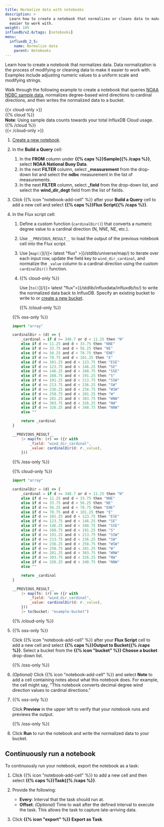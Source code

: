 ```yaml
---
title: Normalize data with notebooks
description: >
  Learn how to create a notebook that normalizes or cleans data to make it
  easier to work with.
weight: 105
influxdb/v2.6/tags: [notebooks]
menu:
  influxdb_2_5:
    name: Normalize data
    parent: Notebooks
---
```


Learn how to create a notebook that normalizes data.
Data normalization is the process of modifying or cleaning data to make it easier to
work with. Examples include adjusting numeric values to a uniform scale and modifying strings.

Walk through the following example to create a notebook that queries
[NOAA NDBC sample data](/influxdb/v2.0/reference/sample-data/#noaa-ndbc-data),
normalizes degree-based wind directions to cardinal directions, and then writes
the normalized data to a bucket.

{{< cloud-only >}}  
{{% cloud %}}  
**Note**: Using sample data counts towards your total InfluxDB Cloud usage.
{{% /cloud %}}  
{{< /cloud-only >}}

1.  [Create a new notebook](/influxdb/v2.6/notebooks/create-notebook/).
2.  In the **Build a Query** cell:

    1.  In the **FROM** column under **{{% caps %}}Sample{{% /caps %}}**,
        select **NOAA National Buoy Data**.
    2.  In the next **FILTER** column, select **_measurement** from the drop-down list
        and select the **ndbc** measurement in the list of measurements.
    3.  In the next **FILTER** column, select **_field** from the drop-down list,
        and select the **wind\_dir\_degt** field from the list of fields.

3.  Click {{% icon "notebook-add-cell" %}} after your **Build a Query** cell to 
    add a new cell and select **{{% caps %}}Flux Script{{% /caps %}}**.
    
4.  In the Flux script cell:
    
    1.  Define a custom function (`cardinalDir()`) that converts a numeric degree
        value to a cardinal direction (N, NNE, NE, etc.).
    2.  Use `__PREVIOUS_RESULT__` to load the output of the previous notebook
        cell into the Flux script.
    3.  Use [`map()`](/{{< latest "flux" >}}/stdlib/universe/map/) to iterate
        over each input row, update the field key to `wind_dir_cardinal`, and
        normalize the `_value` column to a cardinal direction using the custom
        `cardinalDir()` function.
    4.  {{% cloud-only %}}
        
        Use [`to()`](/{{< latest "flux">}}/stdlib/influxdata/influxdb/to/)
        to write the normalized data back to InfluxDB.
        Specify an existing bucket to write to or
        [create a new bucket](/influxdb/v2.6/organizations/buckets/create-bucket/).

        {{% /cloud-only %}}
    
    {{% oss-only %}}

    ```js
    import "array"

    cardinalDir = (d) => {
        _cardinal = if d >= 348.7 or d < 11.25 then "N"
        else if d >= 11.25 and d < 33.75 then "NNE"
        else if d >= 33.75 and d < 56.25 then "NE"
        else if d >= 56.25 and d < 78.75 then "ENE"
        else if d >= 78.75 and d < 101.25 then "E"
        else if d >= 101.25 and d < 123.75 then "ESE"
        else if d >= 123.75 and d < 146.25 then "SE"
        else if d >= 146.25 and d < 168.75 then "SSE"
        else if d >= 168.75 and d < 191.25 then "S"
        else if d >= 191.25 and d < 213.75 then "SSW"
        else if d >= 213.75 and d < 236.25 then "SW"
        else if d >= 236.25 and d < 258.75 then "WSW"
        else if d >= 258.75 and d < 281.25 then "W"
        else if d >= 281.25 and d < 303.75 then "WNW"
        else if d >= 303.75 and d < 326.25 then "NW"
        else if d >= 326.25 and d < 348.75 then "NNW"
        else ""

        return _cardinal
    }

    __PREVIOUS_RESULT__
        |> map(fn: (r) => ({r with
            _field: "wind_dir_cardinal",
            _value: cardinalDir(d: r._value),
        }))
    ```
    {{% /oss-only %}}

    {{% cloud-only %}}

    ```js
    import "array"

    cardinalDir = (d) => {
        _cardinal = if d >= 348.7 or d < 11.25 then "N"
        else if d >= 11.25 and d < 33.75 then "NNE"
        else if d >= 33.75 and d < 56.25 then "NE"
        else if d >= 56.25 and d < 78.75 then "ENE"
        else if d >= 78.75 and d < 101.25 then "E"
        else if d >= 101.25 and d < 123.75 then "ESE"
        else if d >= 123.75 and d < 146.25 then "SE"
        else if d >= 146.25 and d < 168.75 then "SSE"
        else if d >= 168.75 and d < 191.25 then "S"
        else if d >= 191.25 and d < 213.75 then "SSW"
        else if d >= 213.75 and d < 236.25 then "SW"
        else if d >= 236.25 and d < 258.75 then "WSW"
        else if d >= 258.75 and d < 281.25 then "W"
        else if d >= 281.25 and d < 303.75 then "WNW"
        else if d >= 303.75 and d < 326.25 then "NW"
        else if d >= 326.25 and d < 348.75 then "NNW"
        else ""

        return _cardinal
    }

    __PREVIOUS_RESULT__
        |> map(fn: (r) => ({r with
            _field: "wind_dir_cardinal",
            _value: cardinalDir(d: r._value),
        }))
        |> to(bucket: "example-bucket")
    ```
    {{% /cloud-only %}}

4.  {{% oss-only %}}
    
    Click {{% icon "notebook-add-cell" %}} after your **Flux Script** cell to 
    add a new cell and select **{{% caps %}}Output to Bucket{{% /caps %}}**.
    Select a bucket from the **{{% icon "bucket" %}} Choose a bucket**
    drop-down list. 

    {{% /oss-only %}}
    
5.  _(Optional)_ Click {{% icon "notebook-add-cell" %}} and select **Note** to
    add a cell containing notes about what this notebook does. For example, the
    cell might say, "This notebook converts decimal degree wind direction values
    to cardinal directions."
6.  {{% oss-only %}}

    Click **Preview** in the upper left to verify that your notebook runs and previews the output.
    
    {{% /oss-only %}}
6.  Click **Run** to run the notebook and write the normalized data to your bucket.

## Continuously run a notebook
To continuously run your notebook, export the notebook as a task:

1.  Click {{% icon "notebook-add-cell" %}} to add a new cell and then select
    **{{% caps %}}Task{{% /caps %}}**.
2.  Provide the following:

    - **Every**: Interval that the task should run at.
    - **Offset**: _(Optional)_ Time to wait after the defined interval to execute the task.
      This allows the task to capture late-arriving data.

3.  Click **{{% icon "export" %}} Export as Task**.

